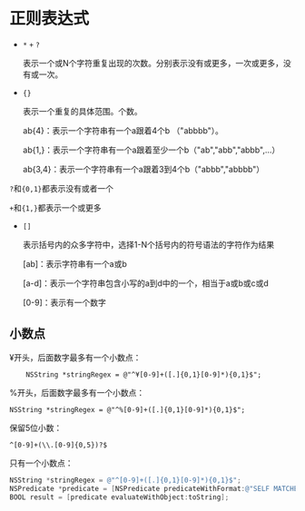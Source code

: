 # 正则表达式

- `*` `+` `?`

  表示一个或N个字符重复出现的次数。分别表示没有或更多，一次或更多，没有或一次。

- `{} `

  表示一个重复的具体范围。个数。

  ab{4}：表示一个字符串有一个a跟着4个b （"abbbb"）。

  ab{1,}：表示一个字符串有一个a跟着至少一个b（"ab","abb","abbb",...）

  ab{3,4}：表示一个字符串有一个a跟着3到4个b（"abbb","abbbb"）

`?`和`{0,1}`都表示没有或者一个

`+`和`{1,}`都表示一个或更多

- `[]`

  表示括号内的众多字符中，选择1-N个括号内的符号语法的字符作为结果

  [ab]：表示字符串有一个a或b

  [a-d]：表示一个字符串包含小写的a到d中的一个，相当于a或b或c或d

  [0-9]：表示有一个数字



## 小数点

¥开头，后面数字最多有一个小数点：

`    NSString *stringRegex = @"^¥[0-9]+([.]{0,1}[0-9]*){0,1}$";`

%开头，后面数字最多有一个小数点：

`NSString *stringRegex = @"^%[0-9]+([.]{0,1}[0-9]*){0,1}$";`

保留5位小数：

`^[0-9]+(\\.[0-9]{0,5})?$`

只有一个小数点：

```objective-c
NSString *stringRegex = @"^[0-9]+([.]{0,1}[0-9]*){0,1}$";
NSPredicate *predicate = [NSPredicate predicateWithFormat:@"SELF MATCHES %@", stringRegex];
BOOL result = [predicate evaluateWithObject:toString];
```

